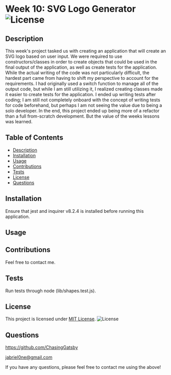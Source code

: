 # Week 10: SVG Logo Generator ![License](https://img.shields.io/badge/License-MIT-yellow.svg)
  ## Description
  This week's project tasked us with creating an application that will create an SVG logo based on user input. We were required to use constructors/classes in order to create objects that could be used in the final output of the application, as well as create tests for the application.
  While the actual writing of the code was not particularly difficult, the hardest part came from having to shift my perspective to account for the requirements. I had originally used a switch function to manage all of the output code, but while I am still utilizing it, I realized creating classes made it easier to create tests for the application.
  I ended up writing tests after coding; I am still not completely onboard with the concept of writing tests for code beforehand, but perhaps I am not seeing the value due to being a solo developer.
  In the end, this project ended up being more of a refactor than a full from-scratch development. But the value of the weeks lessons was learned.

  ## Table of Contents
  - [Description](#description)
  - [Installation](#installation)
  - [Usage](#usage)
  - [Contributions](#contributions)
  - [Tests](#tests)
  - [License](#license)
  - [Questions](#questions)

  ## Installation
  Ensure that jest and inquirer v8.2.4 is installed before running this application.

  ## Usage
  

  ## Contributions
  Feel free to contact me.

  ## Tests
  Run tests through node (lib/shapes.test.js).

  ## License

This project is licensed under [MIT License](https://opensource.org/licenses/MIT). ![License](https://img.shields.io/badge/License-MIT-yellow.svg)

  ## Questions
  https://github.com/ChasingGatsby

  jabriel0ne@gmail.com

  If you have any questions, please feel free to contact me using the above!
